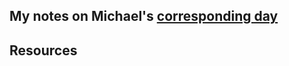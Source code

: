 ## My notes on Michael's [corresponding day](https://www.90daysofdevops.com/2022/day28/)


## Resources

